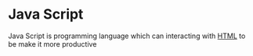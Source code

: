 # Java Script

Java Script is programming language which can interacting with [HTML](/wiki/HTML) to be make it more productive    